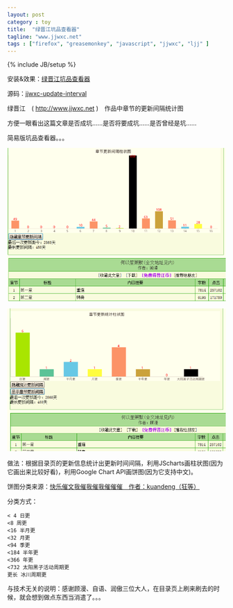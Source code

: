 ```yaml
---
layout: post
category : toy
title:  "绿晋江坑品查看器"
tagline: "www.jjwxc.net"
tags : ["firefox", "greasemonkey", "javascript", "jjwxc", "ljj" ] 
---
```

{% include JB/setup %}


安装&效果：[绿晋江坑品查看器](http://userscripts.org/scripts/show/115450)

源码：[jjwxc-update-interval](https://github.com/abbypan/jjwxc_update_interval)

绿晋江　( http://www.jjwxc.net )　作品中章节的更新间隔统计图

方便一眼看出这篇文章是否成坑……是否将要成坑……是否曾经是坑……

简易版坑品查看器。。。

![kengpin_1](/assets/posts/ljj_kengpin_1.png)

![kengpin_2](/assets/posts/ljj_kengpin_2.png)
 
做法：根据目录页的更新信息统计出更新时间间隔，利用JScharts画柱状图(因为它画出来比较好看)，利用Google Chart API画饼图(因为它支持中文)。

饼图分类来源：[快乐催文我催我催我催催催　作者：kuandeng（狂等）](http://www.jjwxc.net/comment.php?novelid=370832&commentid=36364&page=1)

分类方式：

    < 4 日更
    <8 周更
    <16 半月更
    <32 月更
    <94 季更
    <184 半年更
    <366 年更
    <732 太阳黑子活动周期更
    更长 冰川周期更

与技术无关的说明：感谢顾漫、自语、润傲三位大人，在目录页上刷来刷去的时候，就会想到做点东西当消遣了。。。
